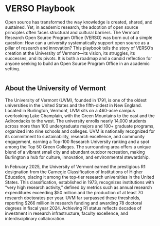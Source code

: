 # VERSO Playbook

Open source has transformed the way knowledge is created, shared, and sustained. Yet, in academic research, the adoption of open source principles often faces structural and cultural barriers. The Vermont Research Open Source Program Office (VERSO) was born out of a simple question: How can a university systematically support open source as a pillar of research and innovation? This playbook tells the story of VERSO’s creation at the University of Vermont—its vision, its struggles, its successes, and its pivots. It is both a roadmap and a candid reflection for anyone seeking to build an Open Source Program Office in an academic setting.

```{tableofcontents}
```
## About the University of Vermont

The University of Vermont (UVM), founded in 1791, is one of the oldest universities in the United States and the fifth-oldest in New England. Located in Burlington, Vermont, UVM sits on a 460-acre campus overlooking Lake Champlain, with the Green Mountains to the east and the Adirondacks to the west. The university enrolls nearly 14,000 students across more than 100 undergraduate majors and 100+ graduate programs, organized into nine schools and colleges. UVM is nationally recognized for its commitment to sustainability, research excellence, and community engagement, earning a Top-100 Research University ranking and a spot among the Top 50 Green Colleges. The surrounding area offers a unique blend of a vibrant small city and abundant outdoor recreation, making Burlington a hub for culture, innovation, and environmental stewardship.

In February 2025, the University of Vermont earned the prestigious R1 designation from the Carnegie Classification of Institutions of Higher Education, placing it among the top-tier research universities in the United States. This classification, established in 1973, recognizes institutions with “very high research activity,” defined by metrics such as annual research expenditures exceeding $50 million and the production of at least 70 research doctorates per year. UVM far surpassed these thresholds, reporting $266 million in research funding and awarding 78 doctoral degrees in fiscal year 2024. Achieving R1 status reflects decades of investment in research infrastructure, faculty excellence, and interdisciplinary collaboration. 
